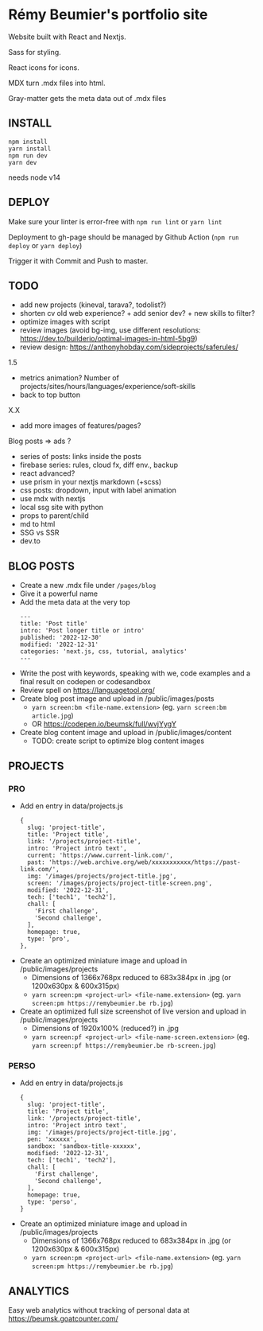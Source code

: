 # Rémy Beumier's portfolio site

Website built with React and Nextjs.

Sass for styling.

React icons for icons.

MDX turn .mdx files into html.

Gray-matter gets the meta data out of .mdx files

## INSTALL

```
npm install
yarn install
npm run dev
yarn dev
```

needs node v14

## DEPLOY

Make sure your linter is error-free with `npm run lint` or `yarn lint`

Deployment to gh-page should be managed by Github Action (`npm run deploy` or `yarn deploy`)

Trigger it with Commit and Push to master.

## TODO

- add new projects (kineval, tarava?, todolist?)
- shorten cv old web experience? + add senior dev? + new skills to filter?
- optimize images with script
- review images (avoid bg-img, use different resolutions: https://dev.to/builderio/optimal-images-in-html-5bg9)
- review design: https://anthonyhobday.com/sideprojects/saferules/

1.5
- metrics animation? Number of projects/sites/hours/languages/experience/soft-skills
- back to top button

X.X
- add more images of features/pages?

Blog posts => ads ?
- series of posts: links inside the posts
- firebase series: rules, cloud fx, diff env., backup
- react advanced?
- use prism in your nextjs markdown (+scss)
- css posts: dropdown, input with label animation
- use mdx with nextjs
- local ssg site with python
- props to parent/child
- md to html
- SSG vs SSR
- dev.to

## BLOG POSTS

- Create a new .mdx file under `/pages/blog`
- Give it a powerful name
- Add the meta data at the very top
  ```
  ---
  title: 'Post title'
  intro: 'Post longer title or intro'
  published: '2022-12-30'
  modified: '2022-12-31'
  categories: 'next.js, css, tutorial, analytics'
  ---
  ```
- Write the post with keywords, speaking with we, code examples and a final result on codepen or codesandbox
- Review spell on https://languagetool.org/
- Create blog post image and upload in /public/images/posts 
  - `yarn screen:bm <file-name.extension>` (eg. `yarn screen:bm article.jpg`)
  - OR https://codepen.io/beumsk/full/wvjYygY
- Create blog content image and upload in /public/images/content
  - TODO: create script to optimize blog content images

## PROJECTS

### PRO

- Add en entry in data/projects.js
  ```
  {
    slug: 'project-title',
    title: 'Project title',
    link: '/projects/project-title',
    intro: 'Project intro text',
    current: 'https://www.current-link.com/',
    past: 'https://web.archive.org/web/xxxxxxxxxxx/https://past-link.com/',
    img: '/images/projects/project-title.jpg',
    screen: '/images/projects/project-title-screen.png',
    modified: '2022-12-31',
    tech: ['tech1', 'tech2'],
    chall: [
      'First challenge',
      'Second challenge',
    ],
    homepage: true,
    type: 'pro',
  },
  ```
- Create an optimized miniature image and upload in /public/images/projects
  - Dimensions of 1366x768px reduced to 683x384px in .jpg (or 1200x630px & 600x315px)
  - `yarn screen:pm <project-url> <file-name.extension>` (eg. `yarn screen:pm https://remybeumier.be rb.jpg`)
- Create an optimized full size screenshot of live version and upload in /public/images/projects
  - Dimensions of 1920x100% (reduced?) in .jpg
  - `yarn screen:pf <project-url> <file-name-screen.extension>` (eg. `yarn screen:pf https://remybeumier.be rb-screen.jpg`)

### PERSO

- Add en entry in data/projects.js
  ```
  {
    slug: 'project-title',
    title: 'Project title',
    link: '/projects/project-title',
    intro: 'Project intro text',
    img: '/images/projects/project-title.jpg',
    pen: 'xxxxxx',
    sandbox: 'sandbox-title-xxxxxx',
    modified: '2022-12-31',
    tech: ['tech1', 'tech2'],
    chall: [
      'First challenge',
      'Second challenge',
    ],
    homepage: true,
    type: 'perso',
  }
  ```
- Create an optimized miniature image and upload in /public/images/projects
  - Dimensions of 1366x768px reduced to 683x384px in .jpg (or 1200x630px & 600x315px)
  - `yarn screen:pm <project-url> <file-name.extension>` (eg. `yarn screen:pm https://remybeumier.be rb.jpg`)

## ANALYTICS

Easy web analytics without tracking of personal data at https://beumsk.goatcounter.com/
